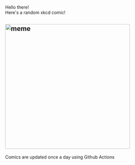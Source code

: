 Hello there! <br>Here's a random xkcd comic!<br>
## <img src="https://imgs.xkcd.com/comics/review.png" alt="meme" width="400"/><br>
Comics are updated once a day using Github Actions